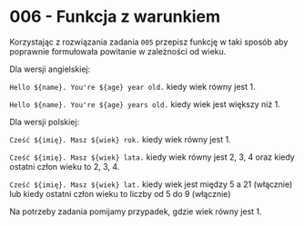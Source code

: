 # 006 - Funkcja z warunkiem

Korzystając z rozwiązania zadania `005` przepisz funkcję w taki sposób aby poprawnie formułowała
powitanie w zależności od wieku.

Dla wersji angielskiej:

`Hello ${name}. You're ${age} year old.` kiedy wiek równy jest 1.

`Hello ${name}. You're ${age} years old.` kiedy wiek jest większy niż 1.

Dla wersji polskiej:

`Cześć ${imię}. Masz ${wiek} rok.` kiedy wiek równy jest 1.

`Cześć ${imię}. Masz ${wiek} lata.` kiedy wiek równy jest 2, 3, 4 oraz kiedy ostatni człon wieku to
2, 3, 4.

`Cześć ${imię}. Masz ${wiek} lat.` kiedy wiek jest między 5 a 21 (włącznie) lub kiedy
ostatni człon wieku to liczby od 5 do 9 (włącznie)

Na potrzeby zadania pomijamy przypadek, gdzie wiek równy jest 1.
